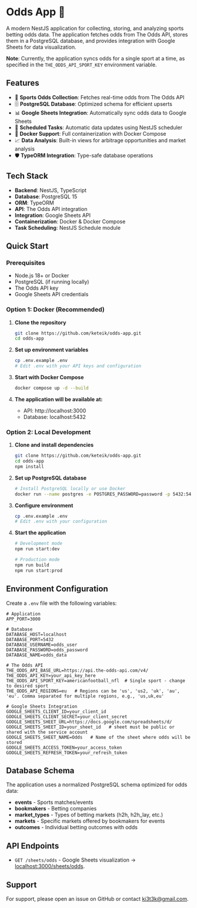 # Odds App 🎯

A modern NestJS application for collecting, storing, and analyzing sports betting odds data. The application fetches odds from The Odds API, stores them in a PostgreSQL database, and provides integration with Google Sheets for data visualization.

**Note**: Currently, the application syncs odds for a single sport at a time, as specified in the `THE_ODDS_API_SPORT_KEY` environment variable.

## Features

- 🏈 **Sports Odds Collection**: Fetches real-time odds from The Odds API
- 🗄️ **PostgreSQL Database**: Optimized schema for efficient upserts
- 📊 **Google Sheets Integration**: Automatically sync odds data to Google Sheets
- 🔄 **Scheduled Tasks**: Automatic data updates using NestJS scheduler
- 🐳 **Docker Support**: Full containerization with Docker Compose
- 📈 **Data Analysis**: Built-in views for arbitrage opportunities and market analysis
- 🛡️ **TypeORM Integration**: Type-safe database operations

## Tech Stack

- **Backend**: NestJS, TypeScript
- **Database**: PostgreSQL 15
- **ORM**: TypeORM
- **API**: The Odds API integration
- **Integration**: Google Sheets API
- **Containerization**: Docker & Docker Compose
- **Task Scheduling**: NestJS Schedule module

## Quick Start

### Prerequisites

- Node.js 18+ or Docker
- PostgreSQL (if running locally)
- The Odds API key
- Google Sheets API credentials

### Option 1: Docker (Recommended)

1. **Clone the repository**
   ```bash
   git clone https://github.com/keteik/odds-app.git
   cd odds-app
   ```

2. **Set up environment variables**
   ```bash
   cp .env.example .env
   # Edit .env with your API keys and configuration
   ```

3. **Start with Docker Compose**
   ```bash
   docker compose up -d --build
   ```

4. **The application will be available at:**
   - API: http://localhost:3000
   - Database: localhost:5432

### Option 2: Local Development

1. **Clone and install dependencies**
   ```bash
   git clone https://github.com/keteik/odds-app.git
   cd odds-app
   npm install
   ```

2. **Set up PostgreSQL database**
   ```bash
   # Install PostgreSQL locally or use Docker
   docker run --name postgres -e POSTGRES_PASSWORD=password -p 5432:5432 -d postgres:15
   ```

3. **Configure environment**
   ```bash
   cp .env.example .env
   # Edit .env with your configuration
   ```

4. **Start the application**
   ```bash
   # Development mode
   npm run start:dev
   
   # Production mode
   npm run build
   npm run start:prod
   ```

## Environment Configuration

Create a `.env` file with the following variables:

```env
# Application
APP_PORT=3000

# Database
DATABASE_HOST=localhost
DATABASE_PORT=5432
DATABASE_USERNAME=odds_user
DATABASE_PASSWORD=odds_password
DATABASE_NAME=odds_data

# The Odds API
THE_ODDS_API_BASE_URL=https://api.the-odds-api.com/v4/
THE_ODDS_API_KEY=your_api_key_here
THE_ODDS_API_SPORT_KEY=americanfootball_nfl  # Single sport - change to desired sport
THE_ODDS_API_REGIONS=eu   # Regions can be 'us', 'us2, 'uk', 'au', 'eu'. Comma separated for multiple regions, e.g., 'us,uk,eu'

# Google Sheets Integration
GOOGLE_SHEETS_CLIENT_ID=your_client_id
GOOGLE_SHEETS_CLIENT_SECRET=your_client_secret
GOOGLE_SHEETS_SHEET_URL=https://docs.google.com/spreadsheets/d/
GOOGLE_SHEETS_SHEET_ID=your_sheet_id   # sheet must be public or shared with the service account
GOOGLE_SHEETS_SHEET_NAME=Odds   # Name of the sheet where odds will be stored
GOOGLE_SHEETS_ACCESS_TOKEN=your_access_token
GOOGLE_SHEETS_REFRESH_TOKEN=your_refresh_token
```

## Database Schema

The application uses a normalized PostgreSQL schema optimized for odds data:

- **events** - Sports matches/events
- **bookmakers** - Betting companies  
- **market_types** - Types of betting markets (h2h, h2h_lay, etc.)
- **markets** - Specific markets offered by bookmakers for events
- **outcomes** - Individual betting outcomes with odds

## API Endpoints

- `GET /sheets/odds` - Google Sheets visualization -> [localhost:3000/sheets/odds](http://localhost:3000/sheets/odds).

## Support

For support, please open an issue on GitHub or contact [ki3t3k@gmail.com](mailto:ki3t3k@gmail.com).